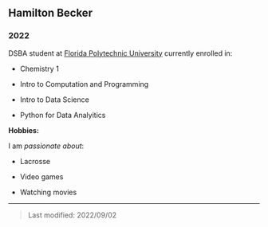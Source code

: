 ## Hamilton Becker

### 2022

DSBA student at [Florida Polytechnic University](https://www.floridapoly.edu) currently enrolled in: 

- Chemistry 1

- Intro to Computation and Programming

- Intro to Data Science

- Python for Data Analyitics

**Hobbies:**

I am _passionate about_: 

- Lacrosse

- Video games

- Watching movies

***

> Last modified: 2022/09/02